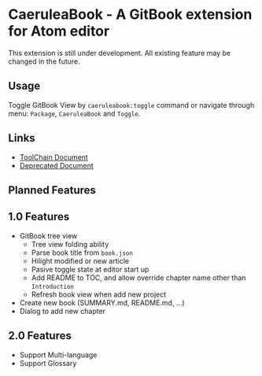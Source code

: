 # CaeruleaBook - A GitBook extension for Atom editor

This extension is still under development. All existing feature may be
changed in the future.

## Usage

Toggle GitBook View by `caeruleabook:toggle` command or navigate through menu:
`Package`, `CaeruleaBook` and `Toggle`.

## Links

- [ToolChain Document](https://toolchain.gitbook.com/)
- [Deprecated Document](https://gitbookio.gitbooks.io/documentation/index.html)

## Planned Features

## 1.0 Features

- GitBook tree view
  - Tree view folding ability
  - Parse book title from `book.json`
  - Hilight modified or new article
  - Pasive toggle state at editor start up
  - Add README to TOC, and allow override chapter name other than `Introduction`
  - Refresh book view when add new project
- Create new book (SUMMARY.md, README.md, ...)
- Dialog to add new chapter

## 2.0 Features

- Support Multi-language
- Support Glossary
